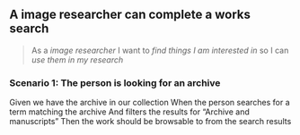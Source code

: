 ## A image researcher can complete a works search

> As a _image researcher_
> I want to _find things I am interested in_
> so I can _use them in my research_

### Scenario 1: The person is looking for an archive
Given we have the archive in our collection
When the person searches for a term matching the archive
    And filters the results for “Archive and manuscripts”
Then the work should be browsable to from the search results
